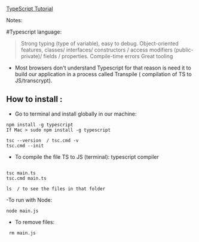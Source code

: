 
[TypeScript Tutorial](https://www.youtube.com/watch?v=NjN00cM18Z4&list=PL1p_CtOyHJLuYPFFx-z5u5ospL1uAo0DX&index=3)


Notes:

#Typescript language:
> Strong typing (type of variable), easy to debug.
> Object-oriented features, classes/ interfaces/ constructors / access modifiers (public-private)/ fields / properties.
> Compile-time errors
> Great tooling

- Most browsers don't understand Typescript for that reason is need it to build our application in a process called Transpile ( compilation of TS to JS/transcrypt).

## How to install :

- Go to terminal and install globally in our machine:

```shell
npm install -g typescript
If Mac > sudo npm install -g typescript

tsc --version  / tsc.cmd -v
tsc.cmd --init
```

- To compile the file TS to JS (terminal): typescript compiler
```shell

tsc main.ts
tsc.cmd main.ts

ls  / to see the files in that folder

```

-To run with Node:
```shell
node main.js
```

- To remove files:
```shell
 rm main.js
```

